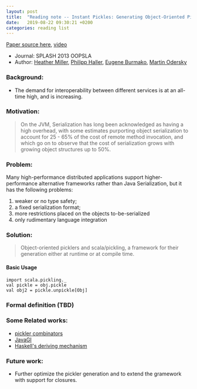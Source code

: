 ```yaml
---
layout: post
title:  "Reading note -- Instant Pickles: Generating Object-Oriented Pickler Combinators for Fast and Extensible Serialization"
date:   2019-08-22 09:30:21 +0200
categories: reading list
---
```

[Paper source here](https://2013.splashcon.org/details/oopsla-2013-papers/27/Instant-Pickles-Generating-Object-Oriented-Pickler-Combinators-for-Fast-and-Extensible-Serialization), [video](https://www.youtube.com/watch?v=aDIr-D5Lx08)
- Journal: SPLASH 2013 OOPSLA
- Author: [Heather Miller](), [Philipp Haller](), [Eugene Burmako](), [Martin Odersky]()

### Background:
- The demand for interoperability between different services is at an all-time high, and is increasing.

### Motivation:
> On the JVM, Serialization has long been acknowledged as having a high overhead, with some estimates purporting object serialization to account for 25 - 65% of the cost of remote method invocation, and which go on to observe that the cost of serialization grows with growing object structures up to 50%.

### Problem:
Many high-performance distributed applications support higher-performance alternative frameworks rather than Java Serialization, but it has the following problems:
1) weaker or no type safety;
2) a fixed serialization format;
3) more restrictions placed on the objects to-be-serialized
4) only rudimentary language integration

### Solution:
> Object-oriented picklers and scala/pickling, a framework for their generation either at runtime or at compile time.

#### Basic Usage
    import scala.pickling._
    val pickle = obj.pickle
    val obj2 = pickle.unpickle[Obj]

### Formal definition (TBD)

### Some Related works:
- [pickler combinators]()
- [JavaGI]()
- [Haskell's deriving mechanism]()

### Future work:
- Further optimize the pickler generation and to extend the gramework with support for closures.